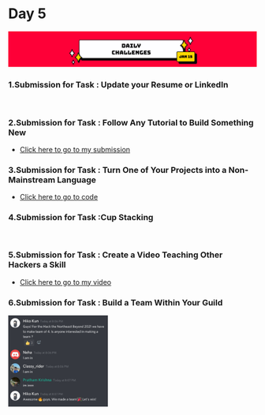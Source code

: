 # Day 5
<img src="https://github.com/VARhimank/MLH-Local-Hack-Day/blob/main/Day%205/head-dc15.png">

### 1.Submission for Task : Update your Resume or LinkedIn
<img src="" width=50%>

### 2.Submission for Task : Follow Any Tutorial to Build Something New
- <a href="">Click here to go to my submission</a> 

### 3.Submission for Task : Turn One of Your Projects into a Non-Mainstream Language
- <a href="https://github.com/VARhimank/MLH-Local-Hack-Day/blob/main/Day%205/Helloworld.emojic">Click here to go to code</a> 

### 4.Submission for Task :Cup Stacking
<img src="" width=50%>

### 5.Submission for Task : Create a Video Teaching Other Hackers a Skill
- <a href="">Click here to go to my video</a> 

### 6.Submission for Task : Build a Team Within Your Guild
<img src="https://github.com/VARhimank/MLH-Local-Hack-Day/blob/main/Day%204/Team.jpg" width=40%>
